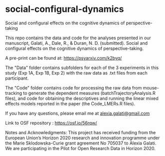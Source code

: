 # social-configural-dynamics

Social and configural effects on the cognitive dynamics of perspective-taking

This repo contains the data and code for the analyses presented in our manuscript, Galati, A., Dale, R., & Duran, N. D. (submitted). Social and configural effects on the cognitive dynamics of perspective-taking.

A pre-print can be found at: https://psyarxiv.com/k2byq/

The "Data" folder contains subfolders for each of the 3 experiments in this study (Exp 1A, Exp 1B, Exp 2) with the raw data as .txt files from each participant.

The "Code" folder contains code for processing the raw data from mouse-tracking to generate the dependent measures (batchTrajectoryAnalysis.R files), and code for obtaining the descriptives and running the linear mixed effects models reported in the paper (the Code_LMERs.R files).

If you have any questions, please email me at alexia.galati@gmail.com

Link to OSF repository : https://osf.io/56rqw/

Notes and Acknowledgments: This project has received funding from the European Union’s Horizon 2020 research and innovation programme under the Marie Sklodowska-Curie grant agreement No 705037 to Alexia Galati. We are participating in the Pilot for Open Research Data in Horizon 2020.